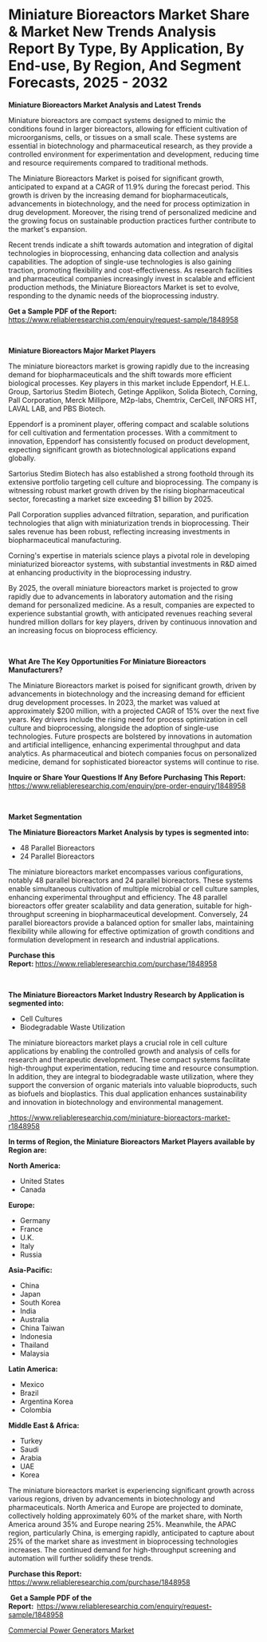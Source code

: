 <p><h1>Miniature Bioreactors Market Share & Market New Trends Analysis Report By Type, By Application, By End-use, By Region, And Segment Forecasts, 2025 - 2032</h1></p><p><strong>Miniature Bioreactors Market Analysis and Latest Trends</strong></p>
<p><p>Miniature bioreactors are compact systems designed to mimic the conditions found in larger bioreactors, allowing for efficient cultivation of microorganisms, cells, or tissues on a small scale. These systems are essential in biotechnology and pharmaceutical research, as they provide a controlled environment for experimentation and development, reducing time and resource requirements compared to traditional methods.</p><p>The Miniature Bioreactors Market is poised for significant growth, anticipated to expand at a CAGR of 11.9% during the forecast period. This growth is driven by the increasing demand for biopharmaceuticals, advancements in biotechnology, and the need for process optimization in drug development. Moreover, the rising trend of personalized medicine and the growing focus on sustainable production practices further contribute to the market's expansion.</p><p>Recent trends indicate a shift towards automation and integration of digital technologies in bioprocessing, enhancing data collection and analysis capabilities. The adoption of single-use technologies is also gaining traction, promoting flexibility and cost-effectiveness. As research facilities and pharmaceutical companies increasingly invest in scalable and efficient production methods, the Miniature Bioreactors Market is set to evolve, responding to the dynamic needs of the bioprocessing industry.</p></p>
<p><strong>Get a Sample PDF of the Report:&nbsp;</strong> <a href="https://www.reliableresearchiq.com/enquiry/request-sample/1848958?utm_campaign=2144&utm_medium=2&utm_source=Github&utm_content=ia&utm_term=22022025&utm_id=miniature-bioreactors">https://www.reliableresearchiq.com/enquiry/request-sample/1848958</a></p>
<p>&nbsp;</p>
<p><strong>Miniature Bioreactors Major Market Players</strong></p>
<p><p>The miniature bioreactors market is growing rapidly due to the increasing demand for biopharmaceuticals and the shift towards more efficient biological processes. Key players in this market include Eppendorf, H.E.L. Group, Sartorius Stedim Biotech, Getinge Applikon, Solida Biotech, Corning, Pall Corporation, Merck Millipore, M2p-labs, Chemtrix, CerCell, INFORS HT, LAVAL LAB, and PBS Biotech.</p><p>Eppendorf is a prominent player, offering compact and scalable solutions for cell cultivation and fermentation processes. With a commitment to innovation, Eppendorf has consistently focused on product development, expecting significant growth as biotechnological applications expand globally.</p><p>Sartorius Stedim Biotech has also established a strong foothold through its extensive portfolio targeting cell culture and bioprocessing. The company is witnessing robust market growth driven by the rising biopharmaceutical sector, forecasting a market size exceeding $1 billion by 2025.</p><p>Pall Corporation supplies advanced filtration, separation, and purification technologies that align with miniaturization trends in bioprocessing. Their sales revenue has been robust, reflecting increasing investments in biopharmaceutical manufacturing.</p><p>Corning's expertise in materials science plays a pivotal role in developing miniaturized bioreactor systems, with substantial investments in R&D aimed at enhancing productivity in the bioprocessing industry. </p><p>By 2025, the overall miniature bioreactors market is projected to grow rapidly due to advancements in laboratory automation and the rising demand for personalized medicine. As a result, companies are expected to experience substantial growth, with anticipated revenues reaching several hundred million dollars for key players, driven by continuous innovation and an increasing focus on bioprocess efficiency.</p></p>
<p>&nbsp;</p>
<p><strong>What Are The Key Opportunities For Miniature Bioreactors Manufacturers?</strong></p>
<p><p>The Miniature Bioreactors market is poised for significant growth, driven by advancements in biotechnology and the increasing demand for efficient drug development processes. In 2023, the market was valued at approximately $200 million, with a projected CAGR of 15% over the next five years. Key drivers include the rising need for process optimization in cell culture and bioprocessing, alongside the adoption of single-use technologies. Future prospects are bolstered by innovations in automation and artificial intelligence, enhancing experimental throughput and data analytics. As pharmaceutical and biotech companies focus on personalized medicine, demand for sophisticated bioreactor systems will continue to rise.</p></p>
<p><strong>Inquire or Share Your Questions If Any Before Purchasing This Report:</strong> <a href="https://www.reliableresearchiq.com/enquiry/pre-order-enquiry/1848958?utm_campaign=2144&utm_medium=2&utm_source=Github&utm_content=ia&utm_term=22022025&utm_id=miniature-bioreactors">https://www.reliableresearchiq.com/enquiry/pre-order-enquiry/1848958</a></p>
<p>&nbsp;</p>
<p><strong>Market Segmentation</strong></p>
<p><strong>The Miniature Bioreactors Market Analysis by types is segmented into:</strong></p>
<p><ul><li>48 Parallel Bioreactors</li><li>24 Parallel Bioreactors</li></ul></p>
<p><p>The miniature bioreactors market encompasses various configurations, notably 48 parallel bioreactors and 24 parallel bioreactors. These systems enable simultaneous cultivation of multiple microbial or cell culture samples, enhancing experimental throughput and efficiency. The 48 parallel bioreactors offer greater scalability and data generation, suitable for high-throughput screening in biopharmaceutical development. Conversely, 24 parallel bioreactors provide a balanced option for smaller labs, maintaining flexibility while allowing for effective optimization of growth conditions and formulation development in research and industrial applications.</p></p>
<p><strong>Purchase this Report:&nbsp;</strong><a href="https://www.reliableresearchiq.com/purchase/1848958?utm_campaign=2144&utm_medium=2&utm_source=Github&utm_content=ia&utm_term=22022025&utm_id=miniature-bioreactors">https://www.reliableresearchiq.com/purchase/1848958</a></p>
<p>&nbsp;</p>
<p><strong>The Miniature Bioreactors Market Industry Research by Application is segmented into:</strong></p>
<p><ul><li>Cell Cultures</li><li>Biodegradable Waste Utilization</li></ul></p>
<p><p>The miniature bioreactors market plays a crucial role in cell culture applications by enabling the controlled growth and analysis of cells for research and therapeutic development. These compact systems facilitate high-throughput experimentation, reducing time and resource consumption. In addition, they are integral to biodegradable waste utilization, where they support the conversion of organic materials into valuable bioproducts, such as biofuels and bioplastics. This dual application enhances sustainability and innovation in biotechnology and environmental management.</p></p>
<p><a href="https://www.reliableresearchiq.com/miniature-bioreactors-market-r1848958?utm_campaign=2144&utm_medium=2&utm_source=Github&utm_content=ia&utm_term=22022025&utm_id=miniature-bioreactors">&nbsp;https://www.reliableresearchiq.com/miniature-bioreactors-market-r1848958</a></p>
<p><strong>In terms of Region, the Miniature Bioreactors Market Players available by Region are:</strong></p>
<p>
    <p> <strong> North America: </strong>
        <ul>
            <li>United States</li>
            <li>Canada</li>
        </ul>
        </p> 
    <p> <strong> Europe: </strong>
        <ul>
            <li>Germany</li>
            <li>France</li>
            <li>U.K.</li>
            <li>Italy</li>
            <li>Russia</li>
        </ul>
        </p> 
    <p> <strong> Asia-Pacific: </strong>
        <ul>
            <li>China</li>
            <li>Japan</li>
            <li>South Korea</li>
            <li>India</li>
            <li>Australia</li>
            <li>China Taiwan</li>
            <li>Indonesia</li>
            <li>Thailand</li>
            <li>Malaysia</li>
        </ul>
        </p> 
    <p> <strong> Latin America: </strong>
        <ul>
            <li>Mexico</li>
            <li>Brazil</li>
            <li>Argentina Korea</li>
            <li>Colombia</li>
        </ul>
        </p> 
    <p> <strong> Middle East & Africa: </strong>
        <ul>
            <li>Turkey</li>
            <li>Saudi</li>
            <li>Arabia</li>
            <li>UAE</li>
            <li>Korea</li>
        </ul>
    </p>
    </p>
<p><p>The miniature bioreactors market is experiencing significant growth across various regions, driven by advancements in biotechnology and pharmaceuticals. North America and Europe are projected to dominate, collectively holding approximately 60% of the market share, with North America around 35% and Europe nearing 25%. Meanwhile, the APAC region, particularly China, is emerging rapidly, anticipated to capture about 25% of the market share as investment in bioprocessing technologies increases. The continued demand for high-throughput screening and automation will further solidify these trends.</p></p>
<p><strong>Purchase this Report: </strong><a href="https://www.reliableresearchiq.com/purchase/1848958?utm_campaign=2144&utm_medium=2&utm_source=Github&utm_content=ia&utm_term=22022025&utm_id=miniature-bioreactors">https://www.reliableresearchiq.com/purchase/1848958</a></p>
<p>&nbsp;<strong>Get a Sample PDF of the Report:&nbsp;&nbsp;</strong><a href="https://www.reliableresearchiq.com/enquiry/request-sample/1848958?utm_campaign=2144&utm_medium=2&utm_source=Github&utm_content=ia&utm_term=22022025&utm_id=miniature-bioreactors">https://www.reliableresearchiq.com/enquiry/request-sample/1848958</a></p>
<p><strong></strong></p>
<p><p><a href="https://github.com/AshrafKhan865/Market-Research-Report-List-1/blob/main/commercial-power-generators-market.md?utm_campaign=2144&utm_medium=2&utm_source=Github&utm_content=ia&utm_term=22022025&utm_id=miniature-bioreactors">Commercial Power Generators Market</a></p></p>